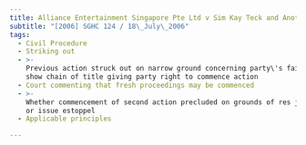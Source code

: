 ```yaml
---
title: Alliance Entertainment Singapore Pte Ltd v Sim Kay Teck and Another
subtitle: "[2006] SGHC 124 / 18\_July\_2006"
tags:
  - Civil Procedure
  - Striking out
  - >-
    Previous action struck out on narrow ground concerning party\'s failure to
    show chain of title giving party right to commence action
  - Court commenting that fresh proceedings may be commenced
  - >-
    Whether commencement of second action precluded on grounds of res judicata
    or issue estoppel
  - Applicable principles

---
```


